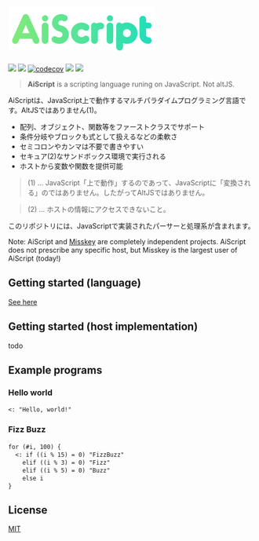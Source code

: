 <h1><img src="./aiscript.svg" alt="AiScript" width="300"></h1>

[![](https://img.shields.io/npm/v/@syuilo/aiscript.svg?style=flat-square)](https://www.npmjs.com/package/@syuilo/aiscript)
![](https://github.com/syuilo/aiscript/workflows/ci/badge.svg)
[![codecov](https://codecov.io/gh/syuilo/aiscript/branch/master/graph/badge.svg?token=R6IQZ3QJOL)](https://codecov.io/gh/syuilo/aiscript)
[![](https://img.shields.io/badge/license-MIT-444444.svg?style=flat-square)](http://opensource.org/licenses/MIT)
[![](https://img.shields.io/badge/PRs-welcome-brightgreen.svg?style=flat-square&logo=github)](http://makeapullrequest.com)

> **AiScript** is a scripting language runing on JavaScript. Not altJS.

AiScriptは、JavaScript上で動作するマルチパラダイムプログラミング言語です。AltJSではありません(1)。

* 配列、オブジェクト、関数等をファーストクラスでサポート
* 条件分岐やブロックも式として扱えるなどの柔軟さ
* セミコロンやカンマは不要で書きやすい
* セキュア(2)なサンドボックス環境で実行される
* ホストから変数や関数を提供可能

> (1) ... JavaScript「上で動作」するのであって、JavaScriptに「変換される」のではありません。したがってAltJSではありません。

> (2) ... ホストの情報にアクセスできないこと。

このリポジトリには、JavaScriptで実装されたパーサーと処理系が含まれます。

Note: AiScript and [Misskey](https://github.com/syuilo/misskey) are completely independent projects. AiScript does not prescribe any specific host, but Misskey is the largest user of AiScript (today!)

## Getting started (language)
[See here](./docs/get-started.md)

## Getting started (host implementation)
todo

## Example programs
### Hello world
```
<: "Hello, world!"
```

### Fizz Buzz
```
for (#i, 100) {
  <: if ((i % 15) = 0) "FizzBuzz"
    elif ((i % 3) = 0) "Fizz"
    elif ((i % 5) = 0) "Buzz"
    else i
}
```

## License
[MIT](LICENSE)
